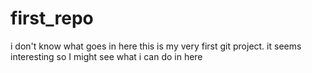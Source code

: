 # first_repo
i don't know what goes in here
this is my very first git project. it seems interesting so I might see what i can do in here
